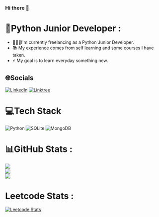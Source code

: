 ### Hi there 👋

# 💫Python Junior Developer :
- 👨🏻‍💻I'm currently freelancing as a Python Junior Developer.
- 📚 My experience comes from self learning and some courses I have taken.
- ⚡️ My goal is to learn everyday something new.


## 🌐Socials
[![LinkedIn](https://img.shields.io/badge/LinkedIn-0077B5?style=for-the-badge&logo=linkedin&logoColor=white)](https://www.linkedin.com/in/vasilis-gkatzis/) 
[![Linktree](https://img.shields.io/badge/linktree-1de9b6?style=for-the-badge&logo=linktree&logoColor=white)](https://linktr.ee/bilakos26) 


# 💻Tech Stack

 ![Python](https://img.shields.io/badge/python-3670A0?style=for-the-badge&logo=python&logoColor=ffdd54) ![SQLite](https://img.shields.io/badge/sqlite-%2307405e.svg?style=for-the-badge&logo=sqlite&logoColor=white) ![MongoDB](https://img.shields.io/badge/MongoDB-4EA94B?style=for-the-badge&logo=mongodb&logoColor=white)

# 📊GitHub Stats :
![](https://github-readme-stats.vercel.app/api?username=bilakos26&theme=dark&hide_border=true&include_all_commits=true&count_private=true)<br/>
![](https://github-readme-streak-stats.herokuapp.com/?user=bilakos26&theme=dark&hide_border=true)<br/>
![](https://github-readme-stats.vercel.app/api/top-langs/?username=bilakos26&theme=dark&hide_border=true&include_all_commits=true&count_private=true&layout=compact)

# Leetcode Stats :
[![Leetcode Stats](https://leetcard.jacoblin.cool/bilakos26?theme=nord)](https://leetcode.com/bilakos26/)
